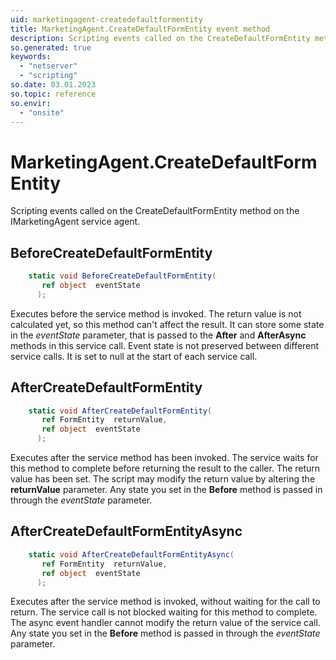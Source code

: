 ```yaml
---
uid: marketingagent-createdefaultformentity
title: MarketingAgent.CreateDefaultFormEntity event method
description: Scripting events called on the CreateDefaultFormEntity method on the MarketingAgent service agent.
so.generated: true
keywords:
  - "netserver"
  - "scripting"
so.date: 03.01.2023
so.topic: reference
so.envir:
  - "onsite"
---
```

# MarketingAgent.CreateDefaultFormEntity

Scripting events called on the <see cref='M:SuperOffice.CRM.Services.IMarketingAgent.CreateDefaultFormEntity'>CreateDefaultFormEntity</see> method on the <see cref='IMarketingAgent'>IMarketingAgent</see>  service agent.

## BeforeCreateDefaultFormEntity
```cs
    static void BeforeCreateDefaultFormEntity(
       ref object  eventState
      );
```
Executes before the service method is invoked.
The return value is not calculated yet, so this method can't affect the result.
It can store some state in the *eventState* parameter, that is passed to the **After** and **AfterAsync** methods in this service call.
Event state is not preserved between different service calls. It is set to null at the start of each service call.
## AfterCreateDefaultFormEntity
```cs
    static void AfterCreateDefaultFormEntity(
       ref FormEntity  returnValue,
       ref object  eventState
      );
```
Executes after the service method has been invoked. The service waits for this method to complete before returning the result to the caller.
The return value has been set. The script may modify the return value by altering the **returnValue** parameter.
Any state you set in the **Before** method is passed in through the *eventState* parameter.
## AfterCreateDefaultFormEntityAsync
```cs
    static void AfterCreateDefaultFormEntityAsync(
       ref FormEntity  returnValue,
       ref object  eventState
      );
```
Executes after the service method is invoked, without waiting for the call to return.
The service call is not blocked waiting for this method to complete.
The async event handler cannot modify the return value of the service call.
Any state you set in the **Before** method is passed in through the *eventState* parameter.


